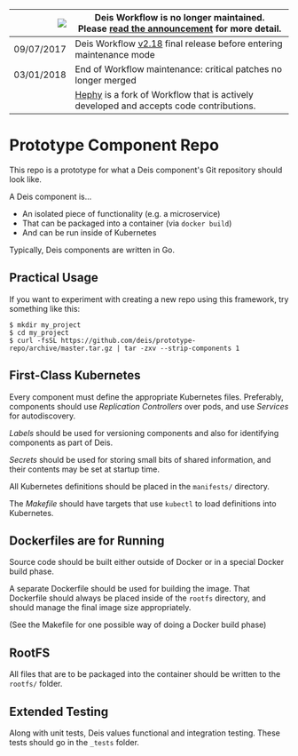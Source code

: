 
|![](https://upload.wikimedia.org/wikipedia/commons/thumb/1/17/Warning.svg/156px-Warning.svg.png) | Deis Workflow is no longer maintained.<br />Please [read the announcement](https://deis.com/blog/2017/deis-workflow-final-release/) for more detail. |
|---:|---|
| 09/07/2017 | Deis Workflow [v2.18][] final release before entering maintenance mode |
| 03/01/2018 | End of Workflow maintenance: critical patches no longer merged |
| | [Hephy](https://github.com/teamhephy/workflow) is a fork of Workflow that is actively developed and accepts code contributions. |

# Prototype Component Repo

This repo is a prototype for what a Deis component's Git repository
should look like.

A Deis component is...

- An isolated piece of functionality (e.g. a microservice)
- That can be packaged into a container (via `docker build`)
- And can be run inside of Kubernetes

Typically, Deis components are written in Go.

## Practical Usage

If you want to experiment with creating a new repo using this framework,
try something like this:

```
$ mkdir my_project
$ cd my_project
$ curl -fsSL https://github.com/deis/prototype-repo/archive/master.tar.gz | tar -zxv --strip-components 1
```

## First-Class Kubernetes

Every component must define the appropriate Kubernetes files.
Preferably, components should use *Replication Controllers* over pods,
and use *Services* for autodiscovery.

*Labels* should be used for versioning components and also for
identifying components as part of Deis.

*Secrets* should be used for storing small bits of shared information,
and their contents may be set at startup time.

All Kubernetes definitions should be placed in the `manifests/` directory.

The _Makefile_ should have targets that use `kubectl` to load
definitions into Kubernetes.

## Dockerfiles are for Running

Source code should be built either outside of Docker or in a special
Docker build phase.

A separate Dockerfile should be used for building the image. That
Dockerfile should always be placed inside of the `rootfs` directory, and
should manage the final image size appropriately.

(See the Makefile for one possible way of doing a Docker build phase)

## RootFS

All files that are to be packaged into the container should be written
to the `rootfs/` folder.

## Extended Testing

Along with unit tests, Deis values functional and integration testing.
These tests should go in the `_tests` folder.

[v2.18]: https://github.com/deis/workflow/releases/tag/v2.18.0
